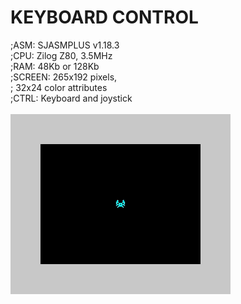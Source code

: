 # KEYBOARD CONTROL
;ASM:     SJASMPLUS v1.18.3<br/>
;CPU:     Zilog Z80, 3.5MHz<br/>
;RAM:     48Kb or 128Kb<br/>
;SCREEN:  265x192 pixels,<br/>
;         32x24 color attributes<br/>
;CTRL:    Keyboard and joystick<br/>
<br/>
![](screen.gif)
